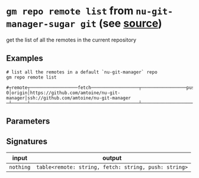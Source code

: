 # `gm repo remote list` from `nu-git-manager-sugar git` (see [source](https://github.com/amtoine/nu-git-manager/blob/main/pkgs/nu-git-manager-sugar/nu-git-manager-sugar/git/mod.nu#L163))
get the list of all the remotes in the current repository

## Examples
```nushell
# list all the remotes in a default `nu-git-manager` repo
gm repo remote list
```
```
#┬remote┬──────────────────fetch──────────────────┬─────────────────push──────────────────
0│origin│https://github.com/amtoine/nu-git-manager│ssh://github.com/amtoine/nu-git-manager
─┴──────┴─────────────────────────────────────────┴───────────────────────────────────────
```

## Parameters


## Signatures
| input     | output                                               |
| --------- | ---------------------------------------------------- |
| `nothing` | `table<remote: string, fetch: string, push: string>` |

